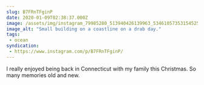 ```yaml
---
slug: B7FRnTFginP
date: 2020-01-09T02:38:37.000Z
image: /assets/img/instagram_79985280_513940426139963_5346105735315452548_n_17879401795494422.jpg
image_alt: "Small building on a coastline on a drab day."
tags:
 - ocean
syndication:
 - https://www.instagram.com/p/B7FRnTFginP/
---
```


I really enjoyed being back in Connecticut with my family this Christmas. So many memories old and new.
